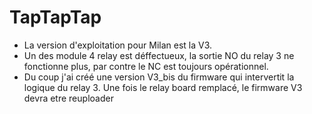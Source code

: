 # TapTapTap

- La version d'exploitation pour Milan est la V3.
- Un des module 4 relay est déffectueux, la sortie NO du relay 3 ne fonctionne plus, par contre le NC est toujours opérationnel.
- Du coup j'ai créé une version V3_bis du firmware qui intervertit la logique du relay 3. Une fois le relay board remplacé, le firmware V3 devra etre reuploader
